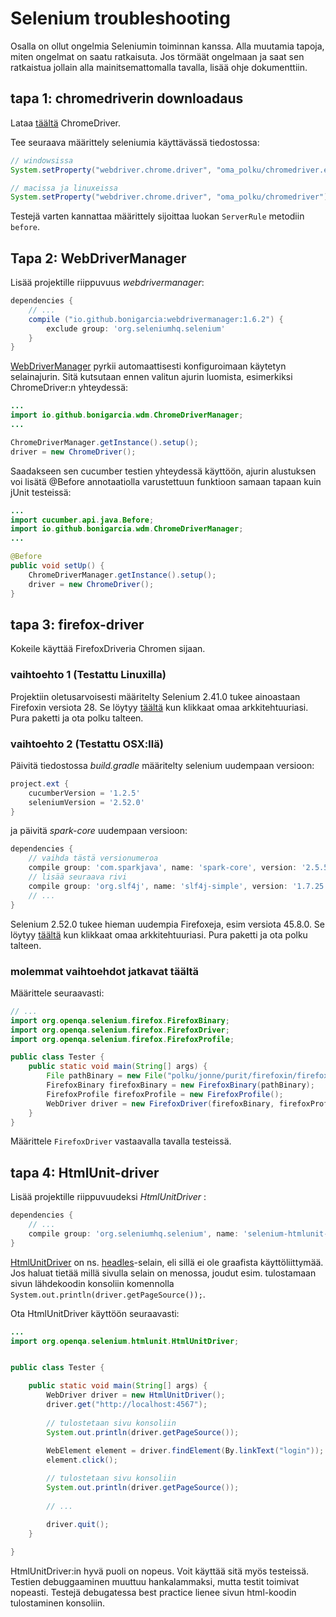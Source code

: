 # Selenium troubleshooting

Osalla on ollut ongelmia Seleniumin toiminnan kanssa. Alla muutamia tapoja, miten ongelmat on saatu ratkaisuta. Jos törmäät ongelmaan ja saat sen ratkaistua jollain alla mainitsemattomalla tavalla, lisää ohje dokumenttiin.

## tapa 1: chromedriverin downloadaus

Lataa [täältä](https://sites.google.com/a/chromium.org/chromedriver/downloads) ChromeDriver.

Tee seuraava määrittely seleniumia käyttävässä tiedostossa:

```java
// windowsissa
System.setProperty("webdriver.chrome.driver", "oma_polku/chromedriver.exe"); 

// macissa ja linuxeissa
System.setProperty("webdriver.chrome.driver", "oma_polku/chromedriver"); 
```

Testejä varten kannattaa määrittely sijoittaa luokan <code>ServerRule</code> metodiin <code>before</code>.

## Tapa 2: WebDriverManager

Lisää projektille riippuvuus _webdrivermanager_:

```groovy
dependencies {
    // ...
    compile ("io.github.bonigarcia:webdrivermanager:1.6.2") {
        exclude group: 'org.seleniumhq.selenium'
    }
}
```

[WebDriverManager](https://github.com/bonigarcia/webdrivermanager) pyrkii automaattisesti konfiguroimaan käytetyn selainajurin. Sitä kutsutaan ennen valitun ajurin luomista, esimerkiksi ChromeDriver:n yhteydessä:

```java
...
import io.github.bonigarcia.wdm.ChromeDriverManager;
...

ChromeDriverManager.getInstance().setup();
driver = new ChromeDriver();
```

Saadakseen sen cucumber testien yhteydessä käyttöön, ajurin alustuksen voi lisätä @Before annotaatiolla varustettuun funktioon samaan tapaan kuin jUnit testeissä:

```java
...
import cucumber.api.java.Before;
import io.github.bonigarcia.wdm.ChromeDriverManager;
...

@Before
public void setUp() {
    ChromeDriverManager.getInstance().setup();
    driver = new ChromeDriver();
}
```


## tapa 3: firefox-driver

Kokeile käyttää FirefoxDriveria Chromen sijaan. 

### vaihtoehto 1 (Testattu Linuxilla)

Projektiin oletusarvoisesti määritelty Selenium 2.41.0 tukee ainoastaan Firefoxin versiota 28. Se löytyy [täältä](https://ftp.mozilla.org/pub/firefox/releases/28.0/) kun klikkaat omaa arkkitehtuuriasi. Pura paketti ja ota polku talteen.

### vaihtoehto 2 (Testattu OSX:llä)

Päivitä tiedostossa _build.gradle_ määritelty selenium uudempaan versioon:

```groovy
project.ext {
    cucumberVersion = '1.2.5'
    seleniumVersion = '2.52.0'
}
```

ja päivitä _spark-core_ uudempaan versioon:

```groovy
dependencies {
    // vaihda tästä versionumeroa
    compile group: 'com.sparkjava', name: 'spark-core', version: '2.5.5'
    // lisää seuraava rivi
    compile group: 'org.slf4j', name: 'slf4j-simple', version: '1.7.25'
    // ...
}
```

Selenium 2.52.0 tukee hieman uudempia Firefoxeja, esim versiota 45.8.0. Se löytyy [täältä](https://ftp.mozilla.org/pub/firefox/releases/45.8.0esr/) kun klikkaat omaa arkkitehtuuriasi. Pura paketti ja ota polku talteen.

### molemmat vaihtoehdot jatkavat täältä

Määrittele seuraavasti:
```java
// ...
import org.openqa.selenium.firefox.FirefoxBinary;
import org.openqa.selenium.firefox.FirefoxDriver;
import org.openqa.selenium.firefox.FirefoxProfile;

public class Tester {
    public static void main(String[] args) {
        File pathBinary = new File("polku/jonne/purit/firefoxin/firefox.exe");
        FirefoxBinary firefoxBinary = new FirefoxBinary(pathBinary);
        FirefoxProfile firefoxProfile = new FirefoxProfile();
        WebDriver driver = new FirefoxDriver(firefoxBinary, firefoxProfile);
    } 
}   
```

Määrittele <code>FirefoxDriver</code> vastaavalla tavalla testeissä.
 

## tapa 4: HtmlUnit-driver

Lisää projektille riippuvuudeksi _HtmlUnitDriver_ :

```groovy
dependencies {
    // ...
    compile group: 'org.seleniumhq.selenium', name: 'selenium-htmlunit-driver',version: seleniumVersion  
}
```

[HtmlUnitDriver](https://github.com/SeleniumHQ/selenium/wiki/HtmlUnitDriver) on ns. [headles](https://en.wikipedia.org/wiki/Headless_browser)-selain, eli sillä ei ole graafista käyttöliittymää. Jos haluat tietää millä sivulla selain on menossa, joudut esim. tulostamaan sivun lähdekoodin konsoliin komennolla <code>System.out.println(driver.getPageSource());</code>.

Ota HtmlUnitDriver käyttöön seuraavasti:

```java
...
import org.openqa.selenium.htmlunit.HtmlUnitDriver;


public class Tester {

    public static void main(String[] args) {
        WebDriver driver = new HtmlUnitDriver();
        driver.get("http://localhost:4567");
        
        // tulostetaan sivu konsoliin
        System.out.println(driver.getPageSource());
        
        WebElement element = driver.findElement(By.linkText("login"));
        element.click();

        // tulostetaan sivu konsoliin
        System.out.println(driver.getPageSource());
        
        // ...

        driver.quit();
    }
    
}
```

HtmlUnitDriver:in hyvä puoli on nopeus. Voit käyttää sitä myös testeissä. Testien debuggaaminen muuttuu hankalammaksi, mutta testit toimivat nopeasti. Testejä debugatessa best practice lienee sivun html-koodin tulostaminen konsoliin.

